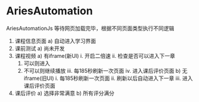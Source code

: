# AriesAutomation
AriesAutomationJs
等待网页加载完毕，根据不同页面类型执行不同逻辑
1.	课程信息页面
  a)	自动进入学习界面
2.	课前测试
  a)	尚未开发
3.	课程视频
  a)	有iframe(新UI)
    i.	开启二倍速
    ii.	检查是否可以进入下一章
      1.	可以则进入
      2.	不可以则继续播放
    iii.	每185秒刷新一次页面
    iv.	进入课后评价页面
  b)	无iframe(旧UI)
    i.	每185秒刷新一次页面
    ii.	刷新以后自动进入下一章
    iii.	进入课后评价页面
4.	课后评价
  a)	选择非常满意
  b)	所有评分满分
